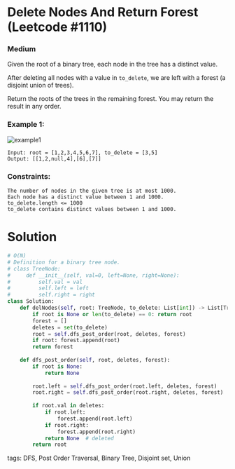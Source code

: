 Delete Nodes And Return Forest (Leetcode #1110)
===============================
### Medium
Given the root of a binary tree, each node in the tree has a distinct value.

After deleting all nodes with a value in `to_delete`, we are left with a forest (a disjoint union of trees).

Return the roots of the trees in the remaining forest.  You may return the result in any order.

### Example 1:

![example1](https://assets.leetcode.com/uploads/2019/07/01/screen-shot-2019-07-01-at-53836-pm.png)
```
Input: root = [1,2,3,4,5,6,7], to_delete = [3,5]
Output: [[1,2,null,4],[6],[7]]
```

### Constraints:
```
The number of nodes in the given tree is at most 1000.
Each node has a distinct value between 1 and 1000.
to_delete.length <= 1000
to_delete contains distinct values between 1 and 1000.
```

Solution
========
```python
# O(N)
# Definition for a binary tree node.
# class TreeNode:
#     def __init__(self, val=0, left=None, right=None):
#         self.val = val
#         self.left = left
#         self.right = right
class Solution:
    def delNodes(self, root: TreeNode, to_delete: List[int]) -> List[TreeNode]:
        if root is None or len(to_delete) == 0: return root
        forest = []
        deletes = set(to_delete)
        root = self.dfs_post_order(root, deletes, forest)
        if root: forest.append(root)
        return forest
    
    def dfs_post_order(self, root, deletes, forest):
        if root is None:
            return None
        
        root.left = self.dfs_post_order(root.left, deletes, forest)
        root.right = self.dfs_post_order(root.right, deletes, forest)
        
        if root.val in deletes:
            if root.left:
                forest.append(root.left)
            if root.right:
                forest.append(root.right)
            return None  # deleted
        return root
```
tags: DFS, Post Order Traversal, Binary Tree, Disjoint set, Union
